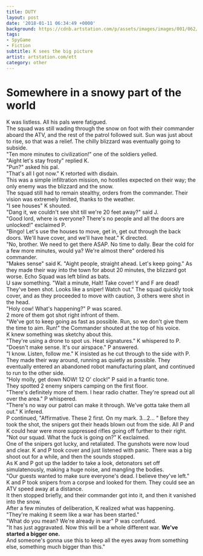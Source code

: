 ```yaml
---
title: DUTY
layout: post
date: '2018-01-11 06:34:49 +0000'
background: https://cdnb.artstation.com/p/assets/images/images/001/062/435/large/etienne-lamoureux-snowpartrol.jpg?1439231484
tags:
- SpyGame
- Fiction
subtitle: K sees the big picture
artist: artstation.com/ett
category: other
---
```


# Somewhere in a snowy part of the world
K was listless. All his pals were fatigued. <br>The squad was still wading through
the snow on foot with their commander aboard the ATV, and the rest of the patrol followed suit.
Sun was just about to rise, so that was a relief. The chilly blizzard was eventually going to subside.<br>
"Ten more minutes to civilization!" one of the soldiers yelled.<br>
"Aight let's stay frosty" replied K.<br>
"Pun?" asked his pal.<br>
"That's all I got now." K retorted with disdain.<br>
This was a simple infiltration mission, no hostiles expected on their way; the only enemy was the blizzard and the snow.<br>
The squad still had to remain stealthy, orders from the commander. Their vision was extremely limited, thanks to the weather.
<br>"I see houses" K shouted.
<br>"Dang it, we couldn't see shit till we're 20 feet away?" said J.
<br>"Good lord, where is everyone? There's no people and all the doors are unlocked!" exclaimed P.
<br>"Bingo! Let's use the houses to move, get in, get out through the back doors. We'll have cover, and we'll have heat." K directed.
<br>"No, brother. We need to get there ASAP. No time to dally. Bear the cold for a few more minutes, would ya? We're almost there" ordered his commander.
<br>"Makes sense" said K. "Aight people, straight ahead. Let's keep going."
As they made their way into the town for about 20 minutes, the blizzard got worse. Echo Squad was left blind as bats.
<br>U saw something. "Wait a minute, Halt! Take cover! Y and F are dead! They've been shot. Looks like a sniper! Watch out."
The squad quickly took cover, and as they proceeded to move with caution, 3 others were shot in the head.
<br>"Holy cow! What's happening?" P was scared.
<br> 2 more of them got shot  right infront of them.
<br>"We've got to keep going as fast as possible. Run, so we don't give them the time to aim. Run!" the Commander shouted at the top of his voice.
<br>K knew something was sketchy about this.
<br>"They're using a drone to spot us. Heat signatures." K whispered to P.
<br>"Doesn't make sense. It's our airspace." P answered.
<br>"I know. Listen, follow me." K insisted as he cut through to the side with P. They made their way around, running as quietly as possible. They eventually entered an abandoned robot manufacturing plant, and continued to run to the other side.
<br>"Holy molly, get down NOW! 12 O' clock!" P said in a frantic tone.
<br>They spotted 2 enemy snipers camping on the first floor.
<br>"There's definitely more of them. I hear radio chatter. They're spread out all over the area." P whispered.
<br>"There's no way our patrol can make it through. We've gotta take them all out." K infered.
<br>P continued, "Affirmative. These 2 first. On my mark. 3...2... "
Before they took the shot, the snipers got their heads blown out from the side. All P and K could hear were more suppressed rifles going off further to their right.
<br>"Not our squad. What the fuck is going on?" K exclaimed.
<br>One of the snipers got lucky, and retaliated. The gunshots were now loud and clear. K and P took cover and just listened with panic. There was a big shoot out for a while, and then the sounds stopped.
<br>As K and P got up the ladder to take a look, detonators set off simulatenously, making a huge noise, and mangling the bodies.
<br>"Our guests wanted to make sure everyone's dead. I believe they've left."
<br>K and P took snipers from a corpse and looked for them. They could see an ATV speed away at a distance.<br>
It then stopped briefly, and their commander got into it, and then it vanished into the snow.
<br>After a few minutes of deliberation, K realized what was happening.
<br>"They're making it seem like a war has been started."
<br>"What do you mean? We're already in war" P was confused.
<br>"It has just aggravated. Now this will be a whole different war. <b>We've started a bigger one.</b>
<br>And someone's gonna use this to keep all the eyes away from something else, something much bigger than this."